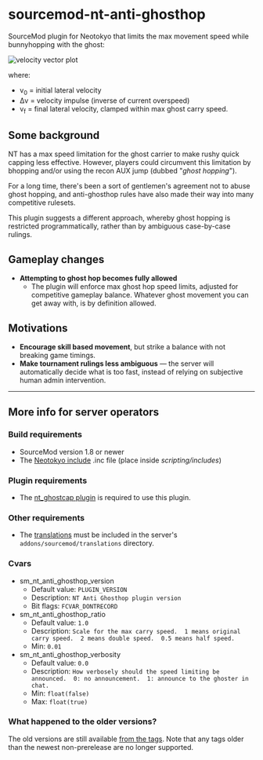 # sourcemod-nt-anti-ghosthop
SourceMod plugin for Neotokyo that limits the max movement speed while bunnyhopping with the ghost:

![velocity vector plot](https://github.com/Rainyan/sourcemod-nt-anti-ghosthop/assets/6595066/8ecaf061-85e6-4cd9-b45b-937427fada8f)

where:
* v<sub>0</sub> = initial lateral velocity
* Δv = velocity impulse (inverse of current overspeed)
* v<sub>f</sub> = final lateral velocity, clamped within max ghost carry speed.

## Some background
NT has a max speed limitation for the ghost carrier to make rushy quick capping less effective.
However, players could circumvent this limitation by bhopping and/or using the recon AUX jump (dubbed "*ghost hopping*").

For a long time, there's been a sort of gentlemen's agreement not to abuse ghost hopping,
and anti-ghosthop rules have also made their way into many competitive rulesets.

This plugin suggests a different approach, whereby ghost hopping is restricted programmatically, rather than by ambiguous case-by-case rulings.

## Gameplay changes

* **Attempting to ghost hop becomes fully allowed**
  * The plugin will enforce max ghost hop speed limits, adjusted for competitive gameplay balance. Whatever ghost movement you can get away with, is by definition allowed.

## Motivations

* **Encourage skill based movement**, but strike a balance with not breaking game timings.
* **Make tournament rulings less ambiguous** — the server will automatically decide what is too fast, instead of relying on subjective human admin intervention.

<hr>


## More info for server operators

### Build requirements
* SourceMod version 1.8 or newer
* The [Neotokyo include](https://github.com/softashell/sourcemod-nt-include) .inc file (place inside <i>scripting/includes</i>)

### Plugin requirements
* The [nt_ghostcap plugin](https://github.com/softashell/nt-sourcemod-plugins/blob/master/scripting/nt_ghostcap.sp) is required to use this plugin.

### Other requirements
* The [translations](translations) must be included in the server's `addons/sourcemod/translations` directory.

### Cvars
* sm_nt_anti_ghosthop_version
  * Default value: `PLUGIN_VERSION`
  * Description: `NT Anti Ghosthop plugin version`
  * Bit flags: `FCVAR_DONTRECORD`
* sm_nt_anti_ghosthop_ratio
  * Default value: `1.0`
  * Description: `Scale for the max carry speed.  1 means original carry speed.  2 means double speed.  0.5 means half speed.`
  * Min: `0.01`
* sm_nt_anti_ghosthop_verbosity
  * Default value: `0.0`
  * Description: `How verbosely should the speed limiting be announced.  0: no announcement.  1: announce to the ghoster in chat.`
  * Min: `float(false)`
  * Max: `float(true)`


### What happened to the older versions?
The old versions are still available [from the tags](https://github.com/Rainyan/sourcemod-nt-anti-ghosthop/tags). Note that any tags older than the newest non-prerelease are no longer supported.

